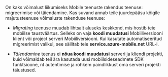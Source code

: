 On kaks võimalust liikumiseks Mobile teenuste rakendus teenuse: migreerimise või täiendamine. Kas suvand annab teile juurdepääsu kõigile majutusteenuse võimaluste rakenduse teenuse:

- *Migrating* teenuse muudab lihtsalt aluseks keskkond, mis hostib teie mobiilse taustväärtus. Selleks on vaja **koodi muudatusi** Mobiiliversiooni klient või project serveri Mobiiliversiooni. Kui kasutate automatiseeritud migreerimist valikul, see säilitab teie **service.azure-mobile.net** URL-i. 

- *Täiendamine* teenus ei **nõua koodi muudatusi** serveri ja kliendi projekti, kuid võimaldab teil ära kasutada uusi mobiilsideseadmete SDK funktsioone, nt autentimise ja rohkem paindlikkust oma serveri projekti täiustused. 
